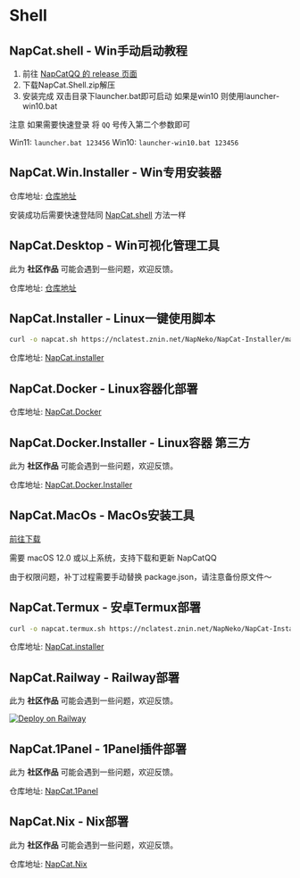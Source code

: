# Shell

## NapCat.shell - Win手动启动教程

1. 前往 [NapCatQQ 的 release 页面](https://github.com/NapNeko/NapCatQQ/releases)
2. 下载NapCat.Shell.zip解压
3. 安装完成 双击目录下launcher.bat即可启动 如果是win10 则使用launcher-win10.bat

注意 如果需要快速登录 将 `QQ` 号传入第二个参数即可

Win11: `launcher.bat 123456`
Win10: `launcher-win10.bat 123456`

## NapCat.Win.Installer - Win专用安装器

仓库地址: [仓库地址](https://github.com/NapNeko/NapCat-Win-Installer)

安装成功后需要快速登陆同 [NapCat.shell](#napcatshell) 方法一样

## NapCat.Desktop - Win可视化管理工具


此为 **社区作品** 可能会遇到一些问题，欢迎反馈。

仓库地址: [仓库地址](https://github.com/NapNeko/NapCatQQ-Desktop)

## NapCat.Installer - Linux一键使用脚本
```bash
curl -o napcat.sh https://nclatest.znin.net/NapNeko/NapCat-Installer/main/script/install.sh && sudo bash napcat.sh
```
仓库地址: [NapCat.installer](https://github.com/NapNeko/NapCat-Installer)

## NapCat.Docker - Linux容器化部署

仓库地址: [NapCat.Docker](https://github.com/NapNeko/NapCat-Docker)

## NapCat.Docker.Installer - Linux容器 第三方

此为 **社区作品** 可能会遇到一些问题，欢迎反馈。

仓库地址: [NapCat.Docker.Installer](https://github.com/Fahaxikiii/napcat-scripts)

## NapCat.MacOs - MacOs安装工具

[前往下载](https://github.com/NapNeko/NapCat-Mac-Installer/releases/tag/v1.0-1)


需要 macOS 12.0 或以上系统，支持下载和更新 NapCatQQ

由于权限问题，补丁过程需要手动替换 package.json，请注意备份原文件～

## NapCat.Termux - 安卓Termux部署
```bash
curl -o napcat.termux.sh https://nclatest.znin.net/NapNeko/NapCat-Installer/main/script/install.termux.sh && bash napcat.termux.sh
```
仓库地址: [NapCat.installer](https://github.com/NapNeko/NapCat-Installer)

## NapCat.Railway - Railway部署

此为 **社区作品** 可能会遇到一些问题，欢迎反馈。

[![Deploy on Railway](https://railway.app/button.svg)](https://railway.app/template/aRUNRZ?referralCode=Ns2Kracy)

## NapCat.1Panel - 1Panel插件部署

此为 **社区作品** 可能会遇到一些问题，欢迎反馈。

仓库地址: [NapCat.1Panel](https://github.com/Fahaxikiii/napcat-1panel)

## NapCat.Nix - Nix部署

此为 **社区作品** 可能会遇到一些问题，欢迎反馈。

仓库地址: [NapCat.Nix](https://github.com/initialencounter/napcat.nix)
